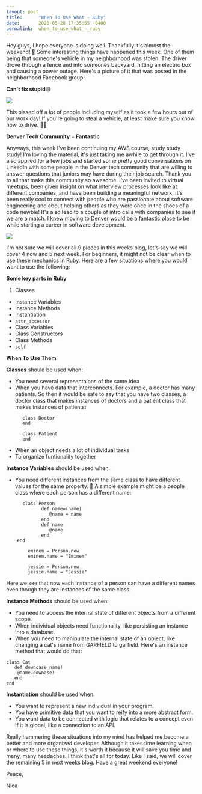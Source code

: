 ```yaml
---
layout: post
title:      "When To Use What - Ruby"
date:       2020-05-28 17:35:55 -0400
permalink:  when_to_use_what_-_ruby
---
```



Hey guys, I hope everyone is doing well. Thankfully it's almost the weekend! 🙌 Some interesting things have happened this week. One of them being that someone's vehicle in my neighborhood was stolen. The driver drove through a fence and into someones backyard, hitting an electric box and causing a power outage. Here's a picture of it that was posted in the neighborhood Facebook group:

**Can't fix stupid**😅

![](https://scontent.fapa1-2.fna.fbcdn.net/v/t1.0-9/101379560_10158682483099459_2380715653666439168_o.jpg?_nc_cat=102&_nc_sid=b9115d&_nc_ohc=ZMgz-ZLWrM0AX9X9xy4&_nc_ht=scontent.fapa1-2.fna&oh=0bc8b32f02eafc6b51d7524f1f9c2ae2&oe=5EF3C347)

This pissed off a lot of people including myself as it took a few hours out of our work day! If you're going to steal a vehicle, at least make sure you know how to drive. 🤦🏽‍

**Denver Tech Community = Fantastic**

Anyways, this week I've been continuing my AWS course, study study study! I'm loving the material, it's just taking me awhile to get through it. I've also applied for a few jobs and started some pretty good conversations on LinkedIn with some people in the Denver tech community that are willing to answer questions that juniors may have during their job search. Thank you to all that make this community so awesome. I've been invited to virtual meetups, been given insight on what interview processes look like at different companies, and have been building a meaningful network. It's been really cool to connect with people who are passionate about software engineering and about helping others as they were once in the shoes of a code newbie! It's also lead to a couple of intro calls with companies to see if we are a match. I knew moving to Denver would be a fantastic place to be while starting a career in software development. 

![](https://www.womenyoushouldfund.com/wp-content/uploads/2017/01/wysk-socialnetwork1.png)

I'm not sure we will cover all 9 pieces in this weeks blog, let's say we will cover 4 now and 5 next week. For beginners, it might not be clear when to use these mechanics in Ruby. Here are a few situations where you would want to use the following:

**Some key parts in Ruby**
1. Classes
* Instance Variables
* Instance Methods
* Instantiation
* `attr_accessor`
* Class Variables
* Class Constructors
* Class Methods
* `self`

**When To Use Them**

**Classes** should be used when: 

* You need several representaions of the same idea
* When you have data that interconnects. For example, a doctor has many patients. So then it would be safe to say that you have two classes, a doctor class that makes instances of doctors and a patient class that makes instances of patients:

```
      class Doctor
      end

      class Patient
      end
```
* When an object needs a lot of individual tasks
* To organize funtionality together

**Instance Variables** should be used when: 
* You need different instances from the same class to have different values for the same property. 🤯 A simple example might be a people class where each person has a different name: 
```
      class Person
			 def name=(name)
				@name = name
			 end 
			 def name
				@name
			 end
  	end 
		
		eminem = Person.new
		eminem.name = "Eminem"
		
		jessie = Person.new
		jessie.name = "Jessie"
```
Here we see that now each instance of a person can have a different names even though they are instances of the same class. 

**Instance Methods** should be used when: 
* You need to access the internal state of different objects from a different scope.
* When individual objects need functionality, like persisting an instance into a database.
* When you need to manipulate the internal state of an object, like changing a cat's name from GARFIELD to garfield. Here's an instance method that would do that:
```
class Cat 
   def downcase_name!
    @name.downase!
   end
end
```

**Instantiation** should be used when: 
* You want to represent a new individual in your program.
* You have primitive data that you want to reify into a more abstract form.
* You want data to be connected with logic that relates to a concept even if it is global, like a connection to an API.

Really hammering these situations into my mind has helped me become a better and more organized developer. Although it takes time learning when or where to use these things, it's worth it because it will save you time and many, many headaches. I think that's all for today. Like I said, we will cover the remaining 5 in next weeks blog. Have a great weekend everyone!

Peace, 

Nica





